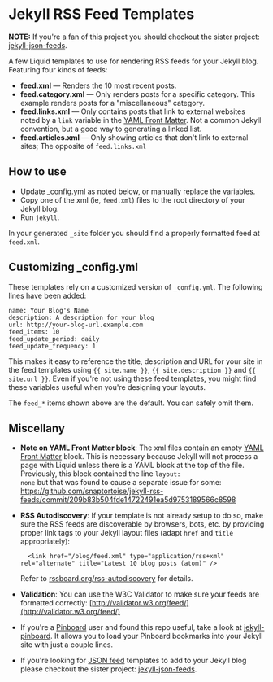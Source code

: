 Jekyll RSS Feed Templates
=========================

**NOTE:** If you're a fan of this project you should checkout the sister project: [jekyll-json-feeds](https://github.com/snaptortoise/jekyll-json-feeds).

A few Liquid templates to use for rendering RSS feeds for your Jekyll blog.  Featuring four kinds of feeds:

- **feed.xml** &mdash; Renders the 10 most recent posts.
- **feed.category.xml** &mdash; Only renders posts for a specific category. This example renders posts for a "miscellaneous" category.
- **feed.links.xml** &mdash; Only contains posts that link to external websites noted by a <code>link</code> variable in the [YAML Front Matter](https://github.com/mojombo/jekyll/wiki/YAML-Front-Matter).  Not a common Jekyll convention, but a good way to generating a linked list.
- **feed.articles.xml** &mdash; Only showing articles that don't link to external sites; The opposite of <code>feed.links.xml</code>

How to use
----------
- Update \_config.yml as noted below, or manually replace the variables.
- Copy one of the xml (ie, <code>feed.xml</code>) files to the root directory of your Jekyll blog.
- Run <code>jekyll</code>.

In your generated <code>\_site</code> folder you should find a properly formatted feed at <code>feed.xml</code>.

Customizing \_config.yml
------
These templates rely on a customized version of <code>\_config.yml</code>.  The following lines have been added:

	name: Your Blog's Name
	description: A description for your blog
	url: http://your-blog-url.example.com
	feed_items: 10
	feed_update_period: daily
	feed_update_frequency: 1

This makes it easy to reference the title, description and URL for your site in the feed templates using <code>{{ site.name }}</code>, <code>{{ site.description }}</code> and <code>{{ site.url }}</code>.  Even if you're not using these feed templates, you might find these variables useful when you're designing your layouts.

The `feed_*` items shown above are the default. You can safely omit them.

Miscellany
-----------
- **Note on YAML Front Matter block**: The xml files contain an empty [YAML Front Matter](https://github.com/mojombo/jekyll/wiki/YAML-Front-Matter) block. This is necessary because Jekyll will not process a page with Liquid unless there is a YAML block at the top of the file. Previously, this block contained the line <code>layout: none</code> but that was found to cause a separate issue for some: https://github.com/snaptortoise/jekyll-rss-feeds/commit/209b83b504fde14722491ea5d9753189566c8598
- **RSS Autodiscovery**: If your template is not already setup to do so, make sure the RSS feeds are discoverable by browsers, bots, etc. by providing proper link tags to your Jekyll layout files (adapt `href` and `title` appropriately):

    	<link href="/blog/feed.xml" type="application/rss+xml" rel="alternate" title="Latest 10 blog posts (atom)" />

    Refer to [rssboard.org/rss-autodiscovery](http://www.rssboard.org/rss-autodiscovery) for details.
- **Validation**: You can use the W3C Validator to make sure your feeds are formatted correctly: [http://validator.w3.org/feed/](http://validator.w3.org/feed/)

- If you're a [Pinboard](https://pinboard.in) user and found this repo useful, take a look at [jekyll-pinboard](https://github.com/snaptortoise/jekyll-pinboard-plugin). It allows you to load your Pinboard bookmarks into your Jekyll site with just a couple lines.

- If you're looking for [JSON feed](jsonfeed.org) templates to add to your Jekyll blog please checkout the sister project: [jekyll-json-feeds](https://github.com/snaptortoise/jekyll-json-feeds).
